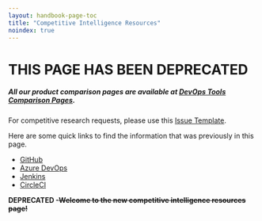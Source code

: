 ```yaml
---
layout: handbook-page-toc
title: "Competitive Intelligence Resources"
noindex: true
---
```



# **THIS PAGE HAS BEEN DEPRECATED**

##### **All our product comparison pages are available at [DevOps Tools Comparison Pages](https://about.gitlab.com/devops-tools/).**

For competitive research requests, please use this [Issue Template](https://gitlab.com/gitlab-com/marketing/strategic-marketing/product-marketing/-/issues/new?issue%5Bassignee_id%5D=&issue%5Bmilestone_id%5D=#).

Here are some quick links to find the information that was previously in this page.

- [GitHub](https://about.gitlab.com/devops-tools/github-vs-gitlab.html#github-to-gitlab-decision-kit)
- [Azure DevOps](https://about.gitlab.com/devops-tools/azure-devops-vs-gitlab.html#azure-devops-to-gitlab-decision-kit)
- [Jenkins](https://about.gitlab.com/devops-tools/jenkins-vs-gitlab.html#jenkins-to-gitlab-decision-kit)
- [CircleCI](https://about.gitlab.com/devops-tools/circle-ci-vs-gitlab.html#circleci-to-gitlab-decision-kit)

**DEPRECATED -~~Welcome to the new competitive intelligence resources page!~~**
